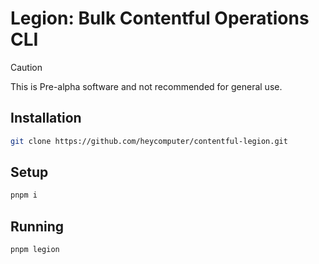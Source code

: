 # Legion: Bulk Contentful Operations CLI

> [!CAUTION]
> This is Pre-alpha software and not recommended for general use.

## Installation

```sh
git clone https://github.com/heycomputer/contentful-legion.git
```

## Setup

```sh
pnpm i
```

## Running

```sh
pnpm legion
```
